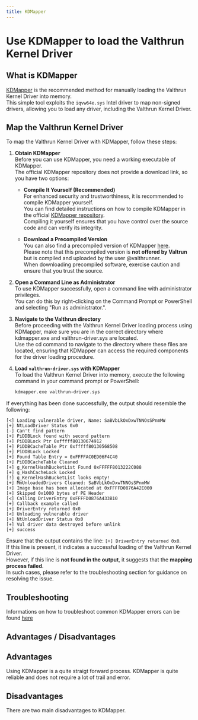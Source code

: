 ```yaml
---
title: KDMapper
---
```


# Use KDMapper to load the Valthrun Kernel Driver

## What is KDMapper

[KDMapper](https://github.com/TheCruZ/kdmapper) is the recommended method for manually loading the Valthrun Kernel Driver into memory.  
This simple tool exploits the `iqvw64e.sys` Intel driver to map non-signed drivers, allowing you to load any driver, including the Valthrun Kernel Driver.

## Map the Valthrun Kernel Driver

To map the Valthrun Kernel Driver with KDMapper, follow these steps:

1. **Obtain KDMapper**  
   Before you can use KDMapper, you need a working executable of KDMapper.  
   The official KDMapper repository does not provide a download link, so you have two options:

   - **Compile It Yourself (Recommended)**  
     For enhanced security and trustworthiness, it is recommended to compile KDMapper yourself.  
     You can find detailed instructions on how to compile KDMapper in the official [KDMapper repository](https://github.com/TheCruZ/kdmapper).  
     Compiling it yourself ensures that you have control over the source code and can verify its integrity.

   - **Download a Precompiled Version**  
     You can also find a precompiled version of KDMapper [here](https://github.com/valthrunner/Valthrun/releases/latest).  
     Please note that this precompiled version is **not offered by Valtrun** but is compiled and uploaded by the user @valthrunner.  
     When downloading precompiled software, exercise caution and ensure that you trust the source.

2. **Open a Command Line as Administrator**  
   To use KDMapper successfully, open a command line with administrator privileges.  
   You can do this by right-clicking on the Command Prompt or PowerShell and selecting "Run as administrator.".

3. **Navigate to the Valthrun directory**  
   Before proceeding with the Valthrun Kernel Driver loading process using KDMapper, make sure you are in the correct directory where kdmapper.exe and valthrun-driver.sys are located.  
   Use the cd command to navigate to the directory where these files are located, ensuring that KDMapper can access the required components for the driver loading procedure.

4. **Load `valthrun-driver.sys` with KDMapper**  
   To load the Valthrun Kernel Driver into memory, execute the following command in your command prompt or PowerShell:
   ```bash
   kdmapper.exe valthrun-driver.sys
   ```

If everything has been done successfully, the output should resemble the following:

```
[<] Loading vulnerable driver, Name: SaBVbLkOxDxwTNNOsSPnmMW
[+] NtLoadDriver Status 0x0
[-] Can't find pattern
[+] PiDDBLock found with second pattern
[+] PiDDBLock Ptr 0xfffff80130674912
[+] PiDDBCacheTable Ptr 0xfffff80130568508
[+] PiDDBLock Locked
[+] Found Table Entry = 0xFFFFAC0ED06F4C40
[+] PiDDBCacheTable Cleaned
[+] g_KernelHashBucketList Found 0xFFFFF8013222C088
[+] g_HashCacheLock Locked
[!] g_KernelHashBucketList looks empty!
[+] MmUnloadedDrivers Cleaned: SaBVbLkOxDxwTNNOsSPnmMW
[+] Image base has been allocated at 0xFFFFD0876A42E000
[+] Skipped 0x1000 bytes of PE Header
[<] Calling DriverEntry 0xFFFFD0876A433B10
[+] Callback example called
[+] DriverEntry returned 0x0
[<] Unloading vulnerable driver
[+] NtUnloadDriver Status 0x0
[+] Vul driver data destroyed before unlink
[+] success
```

Ensure that the output contains the line: `[+] DriverEntry returned 0x0`.  
If this line is present, it indicates a successful loading of the Valthrun Kernel Driver.  
However, if this line is **not found in the output**, it suggests that the **mapping process failed**.  
In such cases, please refer to the troubleshooting section for guidance on resolving the issue.

## Troubleshooting

Informations on how to troubleshoot common KDMapper errors can be found [here](../../troubleshooting/driver_mapper_errors)

## Advantages / Disadvantages

<h2>Advantages</h2>
Using KDMapper is a quite straigt forward process.  
KDMapper is quite reliable and does not require a lot of trail and error.  
  
<h2>Disadvantages</h2>
There are two main disadvantages to KDMapper.
